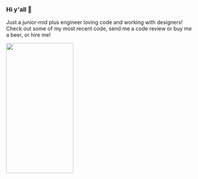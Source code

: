 ### Hi y'all 👋

Just a junior-mid plus engineer loving code and working with designers! Check out some of my most recent code, send me a code review or buy me a beer, or hire me!

<img src="[https://github.com/zamariac/zamariac/assets/12178749/ab820f7a-b4eb-4fca-b8db-d68356d94dec]"  width="60%" height="30%">

<!--![bmc_qr](https://github.com/zamariac/zamariac/assets/12178749/ab820f7a-b4eb-4fca-b8db-d68356d94dec)

**zamariac/zamariac** is a ✨ _special_ ✨ repository because its `README.md` (this file) appears on your GitHub profile.

Here are some ideas to get you started:

- 🔭 I’m currently working on ...a fun blog using hygraph!
- 🌱 I’m currently learning ... next
- 👯 I’m looking to collaborate on ...
- 🤔 I’m looking for help with ...
- 💬 Ask me about ...
- 📫 How to reach me: ...
- 😄 Pronouns: ...
- ⚡ Fun fact: ...
-->
